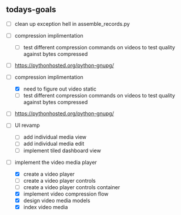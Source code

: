 ## todays-goals

- [ ] clean up exception hell in assemble_records.py

- [ ] compression implimentation
  - [ ] test different compression commands on videos to test quality against bytes compressed
- [ ] <https://pythonhosted.org/python-gnupg/>

- [ ] compression implimentation
  - [x] need to figure out video static
  - [ ] test different compression commands on videos to test quality against bytes compressed
- [ ] <https://pythonhosted.org/python-gnupg/>
- [ ] UI revamp
  - [ ] add individual media view
  - [ ] add individual media edit
  - [ ] implement tiled dashboard view

- [ ] implement the video media player
  - [x] create a video player
  - [ ] create a video player controls
  - [ ] create a video player controls container
  - [x] implement video compression flow
  - [x] design video media models
  - [x] index video media
